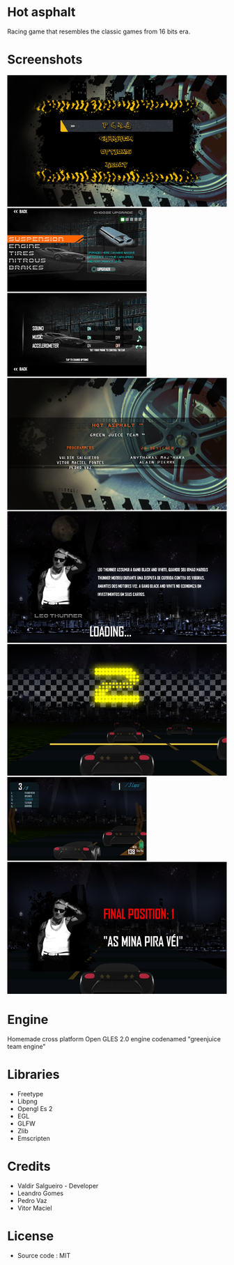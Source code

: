 # Hot asphalt

Racing game that resembles the classic games from 16 bits era.

# Screenshots
![alt](https://raw.githubusercontent.com/valdirSalgueiro/hotasphalt/master/promotion/hotasphalt%202012-12-18%2023-52-21-43.png)
![alt](https://raw.githubusercontent.com/valdirSalgueiro/hotasphalt/master/promotion/hotasphalt%202012-12-18%2023-52-25-43.png)
![alt](https://raw.githubusercontent.com/valdirSalgueiro/hotasphalt/master/promotion/hotasphalt%202012-12-18%2023-52-32-80.png)
![alt](https://raw.githubusercontent.com/valdirSalgueiro/hotasphalt/master/promotion/hotasphalt%202012-12-18%2023-52-37-64.png)
![alt](https://raw.githubusercontent.com/valdirSalgueiro/hotasphalt/master/promotion/hotasphalt%202012-12-18%2023-52-42-50.png)
![alt](https://raw.githubusercontent.com/valdirSalgueiro/hotasphalt/master/promotion/hotasphalt%202012-12-18%2023-53-01-39.png)
![alt](https://raw.githubusercontent.com/valdirSalgueiro/hotasphalt/master/promotion/hotasphalt%202012-12-18%2023-53-10-01.png)
![alt](https://raw.githubusercontent.com/valdirSalgueiro/hotasphalt/master/promotion/hotasphalt%202012-12-18%2023-55-41-08.png)


# Engine
Homemade cross platform Open GLES 2.0 engine codenamed "greenjuice team engine"

# Libraries
- Freetype
- Libpng
- Opengl Es 2
- EGL
- GLFW
- Zlib
- Emscripten

# Credits
- Valdir Salgueiro - Developer
- Leandro Gomes
- Pedro Vaz
- Vitor Maciel

# License
- Source code : MIT
